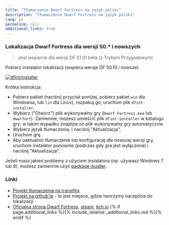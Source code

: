 ```yaml
---
title: "Tłumaczenie Dwarf Fortress na język polski"
description: "Tłumaczenie Dwarf Fortress na język polski"
lang: pl
permalink: /pl/
additional_links: true
---
```


### Lokalizacja Dwarf Fortress dla wersji 50.* i nowszych

> Jest wsparcie dla wersji DF 51.01 beta (z Trybem Przygodowym)

Pobierz instalator lokalizacji (wspiera wersje DF 50.10 i nowsze)

[![dfint/installer](https://img.shields.io/badge/dfint%2Finstaller-forestgreen?style=for-the-badge)](https://github.com/dfint/installer/releases/latest)

Krótka instrukcja:

- Pobierz pakiet (naciśnij przycisk poniżej, pobierz pakiet `win` dla Windowsa, lub `lin` dla Linux), rozpakuj go, uruchom plik `dfint-installer`.
- Wybierz ("Otwórz") plik wykonywalny gry (`Dwarf Fortress.exe` lub `dwarfort`). Zamiennie, możesz umieścić plik `dfint-installer` w katalogu gry; w takim wypadku znajdzie on plik wykonywalny gry automatycznie.
- Wybierz język tłumaczenia, i naciśnij "Aktualizacja".
- Uruchom grę.
- Aby uaktualnić tłumaczenie lub konfigurację dla nowszej wersji gry, uruchom instalator ponownie (podczas gdy gra jest wyłączona) i naciśnij "Aktualizacja".

Jeżeli masz jakieś problemy z użyciem instalatora (np. używasz Windows 7 lub 8), możesz zamiennie użyć [package-buidler](https://dfint-package-build.streamlit.app).

### Linki

- [Projekt tłumaczenia na transifex](https://app.transifex.com/dwarf-fortress-translation/dwarf-fortress-steam)
- [Projekt na github'ie](https://github.com/dfint) - to jest miejsce, gdzie tworzymy narzędzia do lokalizacji
- [Oficjalna strona Dwarf Fortress](https://bay12games.com/dwarves/), [steam](https://store.steampowered.com/app/975370/Dwarf_Fortress/), [itch.io](https://kitfoxgames.itch.io/dwarf-fortress)
{% if page.additional_links %}{% include_relative _additional_links.md %}{% endif %}
